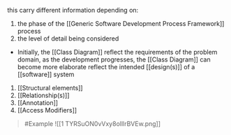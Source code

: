 this carry different information depending on:
1. the phase of the [[Generic Software Development Process Framework]] process
2. the level of detail being considered

- Initially, the [[Class Diagram]] reflect the requirements of the problem domain, as the development progresses, the [[Class Diagram]] can become more elaborate reflect the intended [[design(s)]] of a [[software]] system

1. [[Structural elements]]
2. [[Relationship(s)]]
3. [[Annotation]]
4. [[Access Modifiers]]

>	#Example 
>	![[1 TYRSuON0vVxy8olllrBVEw.png]]
